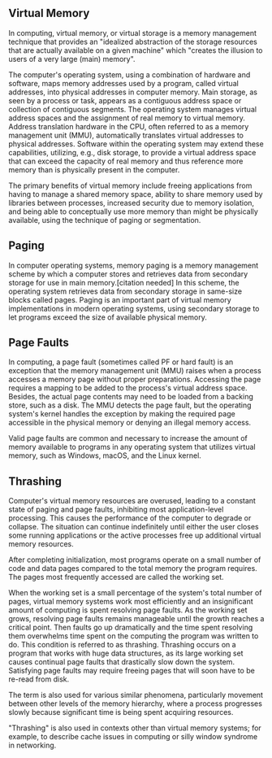 ## Virtual Memory
In computing, virtual memory, or virtual storage is a memory management technique that provides an "idealized abstraction of the storage resources that are actually available on a given machine" which "creates the illusion to users of a very large (main) memory".

The computer's operating system, using a combination of hardware and software, maps memory addresses used by a program, called virtual addresses, into physical addresses in computer memory. Main storage, as seen by a process or task, appears as a contiguous address space or collection of contiguous segments. The operating system manages virtual address spaces and the assignment of real memory to virtual memory. Address translation hardware in the CPU, often referred to as a memory management unit (MMU), automatically translates virtual addresses to physical addresses. Software within the operating system may extend these capabilities, utilizing, e.g., disk storage, to provide a virtual address space that can exceed the capacity of real memory and thus reference more memory than is physically present in the computer. 

The primary benefits of virtual memory include freeing applications from having to manage a shared memory space, ability to share memory used by libraries between processes, increased security due to memory isolation, and being able to conceptually use more memory than might be physically available, using the technique of paging or segmentation. 

## Paging
In computer operating systems, memory paging is a memory management scheme by which a computer stores and retrieves data from secondary storage for use in main memory.[citation needed] In this scheme, the operating system retrieves data from secondary storage in same-size blocks called pages. Paging is an important part of virtual memory implementations in modern operating systems, using secondary storage to let programs exceed the size of available physical memory. 

## Page Faults
In computing, a page fault (sometimes called PF or hard fault) is an exception that the memory management unit (MMU) raises when a process accesses a memory page without proper preparations. Accessing the page requires a mapping to be added to the process's virtual address space. Besides, the actual page contents may need to be loaded from a backing store, such as a disk. The MMU detects the page fault, but the operating system's kernel handles the exception by making the required page accessible in the physical memory or denying an illegal memory access. 

Valid page faults are common and necessary to increase the amount of memory available to programs in any operating system that utilizes virtual memory, such as Windows, macOS, and the Linux kernel.

## Thrashing
Computer's virtual memory resources are overused, leading to a constant state of paging and page faults, inhibiting most application-level processing. This causes the performance of the computer to degrade or collapse. The situation can continue indefinitely until either the user closes some running applications or the active processes free up additional virtual memory resources. 

After completing initialization, most programs operate on a small number of code and data pages compared to the total memory the program requires. The pages most frequently accessed are called the working set.

When the working set is a small percentage of the system's total number of pages, virtual memory systems work most efficiently and an insignificant amount of computing is spent resolving page faults. As the working set grows, resolving page faults remains manageable until the growth reaches a critical point. Then faults go up dramatically and the time spent resolving them overwhelms time spent on the computing the program was written to do. This condition is referred to as thrashing. Thrashing occurs on a program that works with huge data structures, as its large working set causes continual page faults that drastically slow down the system. Satisfying page faults may require freeing pages that will soon have to be re-read from disk.

The term is also used for various similar phenomena, particularly movement between other levels of the memory hierarchy, where a process progresses slowly because significant time is being spent acquiring resources.

"Thrashing" is also used in contexts other than virtual memory systems; for example, to describe cache issues in computing or silly window syndrome in networking. 
